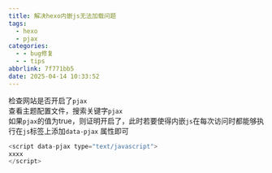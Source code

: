 ```yaml
---
title: 解决hexo内嵌js无法加载问题
tags:
  - hexo
  - pjax
categories:
  - - bug修复
  - - tips
abbrlink: 7f771bb5
date: 2025-04-14 10:33:52
---
```

检查网站是否开启了`pjax`  
查看主题配置文件，搜索关键字`pjax`   
如果`pjax`的值为true，则证明开启了，此时若要使得内嵌`js`在每次访问时都能够执行在`js`标签上添加`data-pjax` 属性即可  
```js
<script data-pjax type="text/javascript">
xxxx
</script>

```
